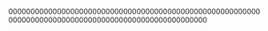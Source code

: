 
000000000000000000000000000000000000000000000000000000000000000000000000000000000000000000000000000000






















